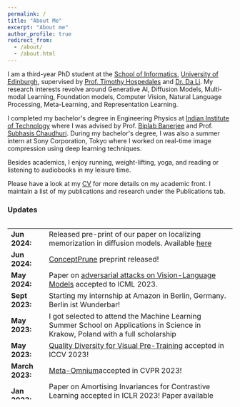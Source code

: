 ```yaml
---
permalink: /
title: "About Me"
excerpt: "About me"
author_profile: true
redirect_from: 
  - /about/
  - /about.html
---
```


I am a third-year PhD student at the [School of Informatics](https://www.ed.ac.uk/informatics), [University of Edinburgh](https://www.ed.ac.uk/), supervised by [Prof. Timothy Hospedales](https://homepages.inf.ed.ac.uk/thospeda/) and [Dr. Da Li](https://scholar.google.com/citations?user=RPvaE3oAAAAJ&hl=en). My research interests revolve around Generative AI, Diffusion Models, Multi-modal Learning, Foundation models, Computer Vision, Natural Language Processing, Meta-Learning, and Representation Learning.


I completed my bachelor's degree in Engineering Physics at [Indian Institute of Technology](https://www.iitb.ac.in) where I was advised by Prof. [Biplab Banerjee](https://biplab-banerjee.github.io/) and Prof. [Subhasis Chaudhuri](https://www.ee.iitb.ac.in/~sc/main/main.html). During my bachelor's degree, I was also a summer intern at Sony Corporation, Tokyo where I worked on real-time image compression using deep learning techniques. 


Besides academics, I enjoy running, weight-lifting, yoga, and reading or listening to audiobooks in my leisure time.


Please have a look at my [CV](https://drive.google.com/file/d/1rrbqpPxs_bJahXTEtBdO8yHXW01QrQMV/view?usp=sharing) for more details on my academic front. I maintain a list of my publications and research  under the Publications tab.  


### Updates

<div style="height:400px;overflow:auto">
<table rules=none style="border:0 none;">
<col width="100px">
<col width="636px"> 
  <tr><td style="border:0 none;"><b>Jun 2024:</b></td><td style="border:0 none;">Released pre-print of our paper on localizing memorization in diffusion models. Available <a href="https://github.com/ruchikachavhan/editing-memorization">here</a> </td></tr>
  <tr><td style="border:0 none;"><b>Jun 2024:</b></td><td style="border:0 none;"><a href="https://arxiv.org/abs/2405.19237v1">ConceptPrune</a> preprint released!</td></tr>
  <tr><td style="border:0 none;"><b>May 2024:</b></td><td style="border:0 none;">Paper on <a href="https://arxiv.org/pdf/2310.01651">adversarial attacks on Vision-Language Models</a> accepted to ICML 2023.</td></tr>
   <tr><td style="border:0 none;"><b>Sept 2023:</b></td><td style="border:0 none;">Starting my internship at Amazon in Berlin, Germany. Berlin ist Wunderbar!</td></tr>
  <tr><td style="border:0 none;"><b>May 2023:</b></td><td style="border:0 none;">I got selected to attend the Machine Learning Summer School on Applications in Science in Krakow, Poland with a full scholarship</td></tr>
  <tr><td style="border:0 none;"><b>May 2023:</b></td><td style="border:0 none;"><a href="https://openaccess.thecvf.com/content/ICCV2023/papers/Chavhan_Quality_Diversity_for_Visual_Pre-Training_ICCV_2023_paper.pdf">Quality Diversity for Visual Pre-Training</a> accepted in ICCV 2023!</td></tr>
  <tr><td style="border:0 none;"><b>March 2023:</b></td><td style="border:0 none;"><a href="https://openaccess.thecvf.com/content/CVPR2023/papers/Bohdal_Meta_Omnium_A_Benchmark_for_General-Purpose_Learning-To-Learn_CVPR_2023_paper.pdf">Meta-Omnium</a>accepted in CVPR 2023!</td></tr>
<tr><td style="border:0 none;"><b>Jan 2023:</b></td><td style="border:0 none;">Paper on Amortising Invariances for Contrastive Learning accepted in ICLR 2023! Paper available <a href="https://arxiv.org/pdf/2302.12712">here</a></td></tr>
  <tr><td style="border:0 none;"><b>July 2022:</b></td><td style="border:0 none;">Attended the Oxford Machine Learning Summer School, 2022</td></tr>
<tr><td style="border:0 none;"><b>May 2022:</b></td><td style="border:0 none;"><a href="https://arxiv.org/pdf/2207.08304">HyperInvariances</a> - accepted in ICML Workshop on Spurious Correlations, Invariance, and Stability!</td></tr>
<tr><td style="border:0 none;"><b>Nov 2021:</b></td><td style="border:0 none;">Paper on <a href="https://www.researchgate.net/profile/Hitesh_Kandala/publication/362064793_Multi-Stage_Semantic_Graph_Embeddings_for_Compositional_Zero-Shot_Learning/links/6320eb3b70cc936cd3061232/Multi-Stage-Semantic-Graph-Embeddings-for-Compositional-Zero-Shot-Learning.pdf"> Zero-shot compositional learning </a> accepted in Pattern Recognition Letters </td></tr>
<tr><td style="border:0 none;"><b>Nov 2021:</b></td><td style="border:0 none;">Paper on <a href="https://www.sciencedirect.com/science/article/pii/S0925231222011961"> Zero-shot SBIR </a> accepted in Neurocomputing</td></tr>
<tr><td style="border:0 none;"><b>June 2021:</b></td><td style="border:0 none;">Incoming PhD student at the University of Edinburgh. So excited to explore Scotland!</td></tr>
<tr><td style="border:0 none;"><b>May 2021:</b></td><td style="border:0 none;">Delivered a talk on Salient Developments in Video Captioning at the <a href="https://cms.brookes.ac.uk/staff/FabioCuzzolin/"> Visual AI Lab </a>, <a href="https://www.brookes.ac.uk/"> Oxford Brookes University </a>. Slides can be found <a href="/files/Visual_AI_Lab_Video_Captioning.pdf"> here</a>.</td></tr>
<tr><td style="border:0 none;"><b>May 2021:</b></td><td style="border:0 none;">I received multiple offers from the University of Bristol, John Hopkins University, University of Maryland, Durham Univeristy, University of Tubingen, Saarland University, University of Trento, and University of Edinburgh. I feel blessed to be accepted in these amazing programs!</td></tr>
<tr><td style="border:0 none;"><b>May 2021:</b></td><td style="border:0 none;">Graduated from the <a href="https://www.iitb.ac.in/"> Indian Institute of Technology, Bombay </a> with a bachelor's degree in Engineering Physics</td></tr>
<tr><td style="border:0 none;"><b>May 2021:</b></td><td style="border:0 none;">Finally submitted my bachelor's thesis on Zero-shot Sketch-based Image Retrieval and Multi-modal learning.
<tr><td style="border:0 none;"><b>Jan 2021:</b></td><td style="border:0 none;">Presented our paper <a href="https://arxiv.org/pdf/2010.01999"> ADA-AT/DT: An Adversarial Approach for Cross-Domain and Cross-Task Knowledge Transfer </a> at the Winter Conference on Applications in Computer Vision (WACV) 2021 </td></tr>
<tr><td style="border:0 none;"><b>Jan 2021:</b></td><td style="border:0 none;">Presented our paper <a href="https://openaccess.thecvf.com/content/WACV2021/papers/Chavhan_ADA-ATDT_An_Adversarial_Approach_for_Cross-Domain_and_Cross-Task_Knowledge_Transfer_WACV_2021_paper.pdf"> A Novel Actor Dual-Critic Model for Remote Sensing Image Captioning</a> at the Internation Conference on Pattern Recognition (ICPR) 2021 </td></tr>
<tr><td style="border:0 none;"><b>Aug 2020:</b></td><td style="border:0 none;">Completed my remote internship at the Tokyo Laboratories, Sony Corporation working on Deep Learning Techniques for Image Compression. Please have a look at my final <a href="/files/sony_report.pdf"> presentation </a>.</td></tr>
<tr><td style="border:0 none;"><b> Dec 2019:</b></td><td style="border:0 none;"> Attended the National conference on Computer Vision Pattern Recognition, Image Processing and Graphics 2019, Hubli, Karnataka. It was a really great experience!</td></tr>
<tr><td style="border:0 none;"><b> June 2019:</b></td><td style="border:0 none;"> I received an AP grade for the course "Machine Learning for Remote sensing - II", for being in top 1%.</td></tr>
<tr><td style="border:0 none;"><b> April 2019:</b></td><td style="border:0 none;"> Gave a talk on the topic Generative Adversarial Networks on Image Style Transfer  under Reflections, Web and Coding Club, IIT Bombay </td></tr>
<tr><td style="border:0 none;"><b> May 2018:</b></td><td style="border:0 none;"> Awarded the Technical Freshman of the Year in IIT Bombay! </td></tr>

